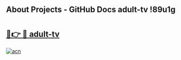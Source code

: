 ## About Projects - GitHub Docs adult-tv !89u1g

# <h2><a href="https://andorid.site?title=adult-tv&ref=13PRO">🔗👉 🔴 adult-tv</a></h2>

[![acn](https://github.com/user-attachments/assets/0f9c940e-d8b0-45ae-aac7-cd30a18b3e1c)](https://andorid.site?title=adult-tv&ref=13PRO)

